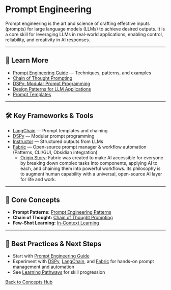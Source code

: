 # Prompt Engineering

Prompt engineering is the art and science of crafting effective inputs (prompts) for large language models (LLMs) to achieve desired outputs. It is a core skill for leveraging LLMs in real-world applications, enabling control, reliability, and creativity in AI responses.

---

## 📖 Learn More

- [Prompt Engineering Guide](../guides/prompting/README.md) — Techniques, patterns, and examples
- [Chain of Thought Prompting](../guides/prompting/chain_of_tought_leaders_prompting.md)
- [DSPy: Modular Prompt Programming](../reference/techniques/dspy/README.md)
- [Design Patterns for LLM Applications](../reference/techniques/dessign_patterns_for_llm_applications/README.md#prompt-engineering)
- [Prompt Templates](../reference/prompt-templates.md)

---

## 🛠️ Key Frameworks & Tools

- [LangChain](https://www.langchain.com/) — Prompt templates and chaining
- [DSPy](https://github.com/stanfordnlp/dspy) — Modular prompt programming
- [Instructor](https://jxnl.github.io/instructor/) — Structured outputs from LLMs
- [Fabric](https://github.com/danielmiessler/fabric) — Open-source prompt manager & workflow automation (Patterns, CLI/GUI, Obsidian integration)
  - [Origin Story](https://danielmiessler.com/blog/fabric-origin-story): Fabric was created to make AI accessible for everyone by breaking down complex tasks into components, applying AI to each, and chaining them into powerful workflows. Its philosophy is to augment human capability with a universal, open-source AI layer for life and work.

---

## 🧠 Core Concepts

- **Prompt Patterns:** [Prompt Engineering Patterns](../reference/techniques/dessign_patterns_for_llm_applications/README.md#prompt-engineering)
- **Chain of Thought:** [Chain of Thought Prompting](../guides/prompting/chain_of_tought_leaders_prompting.md)
- **Few-Shot Learning:** [In-Context Learning](../reference/techniques/dessign_patterns_for_llm_applications/README.md#description-of-the-3-stages-of-in-context-learning-patterns)

---

## 🚀 Best Practices & Next Steps

- Start with [Prompt Engineering Guide](../guides/prompting/README.md)
- Experiment with [DSPy](https://github.com/stanfordnlp/dspy), [LangChain](https://www.langchain.com/), and [Fabric](https://github.com/danielmiessler/fabric) for hands-on prompt management and automation
- See [Learning Pathways](./learning-pathways.md) for skill progression

[Back to Concepts Hub](./README.md)
